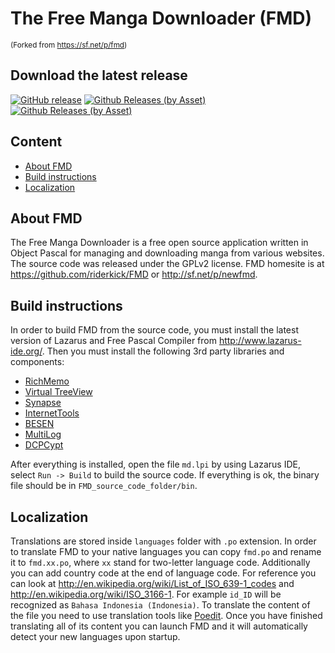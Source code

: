 # The Free Manga Downloader (FMD)

<sup>(Forked from https://sf.net/p/fmd)</sup>

## Download the latest release

[![GitHub release](https://img.shields.io/github/release/riderkick/FMD.svg)](https://github.com/riderkick/FMD/releases/latest) [![Github Releases (by Asset)](https://img.shields.io/github/downloads/riderkick/FMD/latest/fmd_0.9.155.0.7z.svg?label=Win32)](https://github.com/riderkick/FMD/releases/download/0.9.155.0/fmd_0.9.155.0.7z) [![Github Releases (by Asset)](https://img.shields.io/github/downloads/riderkick/FMD/latest/fmd_0.9.155.0_Win64.7z.svg?label=Win64)](https://github.com/riderkick/FMD/releases/download/0.9.155.0/fmd_0.9.155.0_Win64.7z)

## Content

- [About FMD](#about-fmd)
- [Build instructions](#build-instructions)
- [Localization](#localization)

## About FMD

The Free Manga Downloader is a free open source application written in Object Pascal for managing and downloading manga from various websites. The source code was released under the GPLv2 license. FMD homesite is at https://github.com/riderkick/FMD or http://sf.net/p/newfmd.

## Build instructions

In order to build FMD from the source code, you must install the latest version of Lazarus and Free Pascal Compiler from http://www.lazarus-ide.org/. Then you must install the following 3rd party libraries and components:

 - [RichMemo](https://sourceforge.net/projects/lazarus-ccr/)
 - [Virtual TreeView](https://github.com/blikblum/VirtualTreeView-Lazarus/tree/lazarus-v4)
 - [Synapse](http://synapse.ararat.cz/)
 - [InternetTools](https://github.com/benibela/internettools) 
 - [BESEN](https://github.com/BeRo1985/besen)
 - [MultiLog](https://github.com/blikblum/multilog)
 - [DCPCypt](https://sourceforge.net/projects/lazarus-ccr/)

After everything is installed, open the file `md.lpi` by using Lazarus IDE, select `Run -> Build` to build the source code. If everything is ok, the binary file should be in `FMD_source_code_folder/bin`.

## Localization

Translations are stored inside `languages` folder with `.po` extension. In order to translate FMD to your native languages you can copy `fmd.po` and rename it to `fmd.xx.po`, where `xx` stand for two-letter language code. Additionally you can add country code at the end of language code. For reference you can look at http://en.wikipedia.org/wiki/List_of_ISO_639-1_codes and http://en.wikipedia.org/wiki/ISO_3166-1. For example `id_ID` will be recognized as `Bahasa Indonesia (Indonesia)`. To translate the content of the file you need to use translation tools like [Poedit](https://poedit.net). Once you have finished translating all of its content you can launch FMD and it will automatically detect your new languages upon startup.
